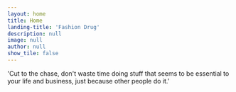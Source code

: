 ```yaml
---
layout: home
title: Home
landing-title: 'Fashion Drug'
description: null
image: null
author: null
show_tile: false
---
```


'Cut to the chase, don't waste time doing stuff that seems to be essential to your life and business, just because other people do it.'
